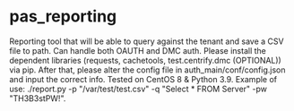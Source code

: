 # pas_reporting
Reporting tool that will be able to query against the tenant and save a CSV file to path. Can handle both OAUTH and DMC auth. Please install the dependent libraries (requests, cachetools, test.centrify.dmc (OPTIONAL)) via pip.
After that, please alter the config file in auth_main/conf/config.json and input the correct info. Tested on CentOS 8 & Python 3.9. Example of use: ./report.py -p "/var/test/test.csv" -q "Select * FROM Server" -pw "TH3B3stPW!".
